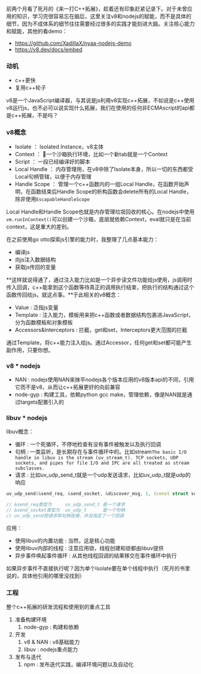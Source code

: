 前两个月看了死月的《来一打C++拓展》，趁着还有印象赶紧记录下。对于未曾应用的知识，学习完很容易忘在脑后，这里关注v8和nodejs的赋能，而不是具体的细节，因为不成体系的细节往往需要经过很多的实践才能刻进大脑。关注核心能力和赋能，其他的看demo：

- https://github.com/XadillaX/nyaa-nodejs-demo
- https://v8.dev/docs/embed

### 动机

- c++更快
- 复用c++轮子

v8是一个JavaScript编译器，与其说是js利用v8实现c++拓展，不如说是c++使用v8运行js，也不必可以说实现什么拓展，我们在使用的任何非ECMAscript的api都是c++拓展，不是吗？

### v8概念

- Isolate      ： Isolated Instance，v8主体
- Context      ： 一个沙箱执行环境，比如一个新tab就是一个Context
- Script       ： 一段已经编译好的脚本
- Local Handle ： 内存管理用，在v8中除了Isolate本身，所以一切的东西都受Local句柄管辖，以便于内存管理
- Handle Scope ： 管理一个c++函数内的一组Local Handle，在函数开始声明，在函数结束后Handle Scope的析构函数会delete所有的Local Handle，除非使用`EscapableHandleScope`

Local Handle和Handle Scope也就是内存管理垃圾回收的核心。在nodejs中使用`vm.runInContext()`可以创建一个沙箱，底层就依赖Context，eval就只是在当前context，这是重大的差别。

在之前使用go otto探索js引擎的能力时，我整理了几点基本能力：

- 编译js
- 向js注入数据结构
- 获取js传回的变量

**这样就说得通了，通过注入能力比如是一个异步读文件功能给js使用，js调用时传入回调，c++能拿到这个函数等待真正的调用执行结束，把执行的结构通过这个函数传回给js，就这点事。**于此相关的v8概念：

- Value                   : 泛指js变量
- Template                : 注入能力，模板用来把c++函数或者数据结构包裹进JavaScript，分为函数模板和对象模板
- Accessors&Interceptors  : 拦截，get和set，Interceptors更大范围的拦截

通过Template，将c++能力注入给js。通过Accessor，任何get和set都可能产生副作用，只要你想。

### v8 * nodejs

- NAN       : nodejs使用NAN来抹平nodejs各个版本应用的v8版本api的不同，引用它而不是v8，从而让c++拓展更好的向前兼容
- node-gyp  : 构建工具，依赖python gcc make，管理依赖，像是NAN就是通过targets配置引入的

### libuv * nodejs

libuv概念：
- 循环    : 一个死循环，不停地检查有没有事件被触发以及执行回调
- 句柄    : 一类监听，是长期存在与事件循环中的。比如stream`The basic I/O handle in libuv is the stream (uv_stream_t). TCP sockets, UDP sockets, and pipes for file I/O and IPC are all treated as stream subclasses.`
- 请求    : 比如uv_udp_send_t就是一个udp发送请求，比如uv_udp_t就是udp的响应

```c++
uv_udp_send(&send_req, &send_socket, &discover_msg, 1, (const struct sockaddr *)&send_addr, on_send);

// &send_req类型为     uv_udp_send_t 是一个请求
// &send_socket类型为  uv_udp_t      是一个句柄
// uv_udp_send把请求和句柄连接，并且指定了一个回调
```


应用：
- 使用libuv的内置功能   : 当然，这是核心功能
- 使用libuv内部的线程   : 注意应用锁，线程创建和锁都由libuv提供
- 异步事件唤起事件循环   : 从其他线程回调的结果移交在事件循环中执行

如果异步事件不直接执行呢？因为单个Isolate要在单个线程中执行（死月的书里说的，具体他引用的哪里没找到）

### 工程

整个c++拓展的研发流程和使用到的重点工具

1. 准备构建环境
    1. node-gyp : 构建和依赖
2. 开发
    1. v8 & NAN : v8基础能力
    2. libuv    : nodejs重点能力
3. 发布与迭代
    1. npm      : 发布迭代实践，编译环境问题以及自动化